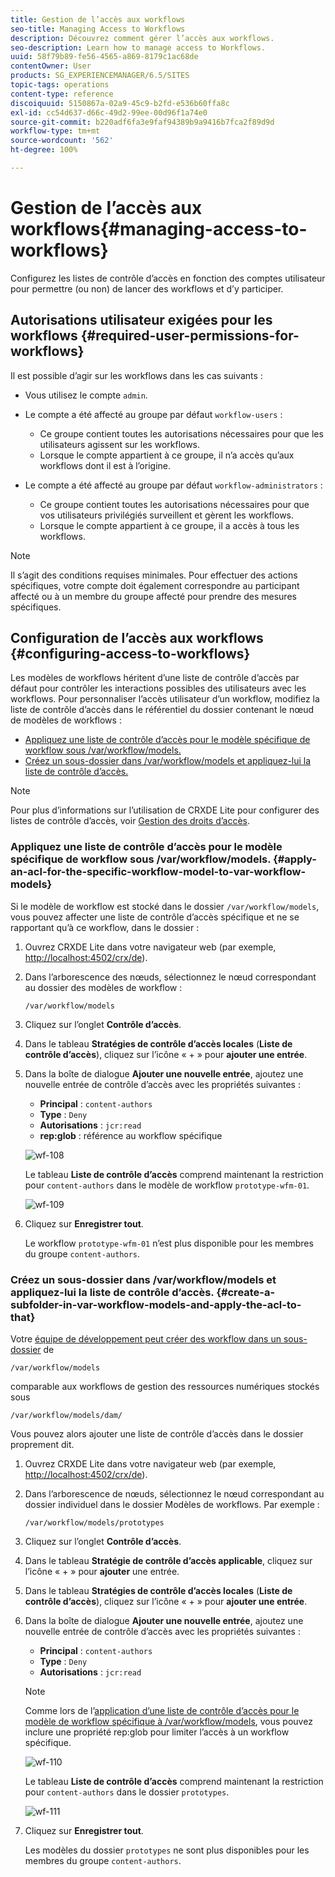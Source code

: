 ```yaml
---
title: Gestion de l’accès aux workflows
seo-title: Managing Access to Workflows
description: Découvrez comment gérer l’accès aux workflows.
seo-description: Learn how to manage access to Workflows.
uuid: 58f79b89-fe56-4565-a869-8179c1ac68de
contentOwner: User
products: SG_EXPERIENCEMANAGER/6.5/SITES
topic-tags: operations
content-type: reference
discoiquuid: 5150867a-02a9-45c9-b2fd-e536b60ffa8c
exl-id: cc54d637-d66c-49d2-99ee-00d96f1a74e0
source-git-commit: b220adf6fa3e9faf94389b9a9416b7fca2f89d9d
workflow-type: tm+mt
source-wordcount: '562'
ht-degree: 100%

---
```


# Gestion de l’accès aux workflows{#managing-access-to-workflows}

Configurez les listes de contrôle d’accès en fonction des comptes utilisateur pour permettre (ou non) de lancer des workflows et d’y participer.

## Autorisations utilisateur exigées pour les workflows {#required-user-permissions-for-workflows}

Il est possible d’agir sur les workflows dans les cas suivants :

* Vous utilisez le compte `admin`.
* Le compte a été affecté au groupe par défaut `workflow-users` :

   * Ce groupe contient toutes les autorisations nécessaires pour que les utilisateurs agissent sur les workflows.
   * Lorsque le compte appartient à ce groupe, il n’a accès qu’aux workflows dont il est à l’origine.

* Le compte a été affecté au groupe par défaut `workflow-administrators` :

   * Ce groupe contient toutes les autorisations nécessaires pour que vos utilisateurs privilégiés surveillent et gèrent les workflows.
   * Lorsque le compte appartient à ce groupe, il a accès à tous les workflows.

>[!NOTE]
>
>Il s’agit des conditions requises minimales. Pour effectuer des actions spécifiques, votre compte doit également correspondre au participant affecté ou à un membre du groupe affecté pour prendre des mesures spécifiques.

## Configuration de l’accès aux workflows {#configuring-access-to-workflows}

Les modèles de workflows héritent d’une liste de contrôle d’accès par défaut pour contrôler les interactions possibles des utilisateurs avec les workflows. Pour personnaliser l’accès utilisateur d’un workflow, modifiez la liste de contrôle d’accès dans le référentiel du dossier contenant le nœud de modèles de workflows :

* [Appliquez une liste de contrôle d’accès pour le modèle spécifique de workflow sous /var/workflow/models.](/help/sites-administering/workflows-managing.md#apply-an-acl-for-the-specific-workflow-model-to-var-workflow-models)
* [Créez un sous-dossier dans /var/workflow/models et appliquez-lui la liste de contrôle d’accès.](/help/sites-administering/workflows-managing.md#create-a-subfolder-in-var-workflow-models-and-apply-the-acl-to-that)

>[!NOTE]
>
>Pour plus d’informations sur l’utilisation de CRXDE Lite pour configurer des listes de contrôle d’accès, voir [Gestion des droits d’accès](/help/sites-administering/user-group-ac-admin.md#access-right-management).

### Appliquez une liste de contrôle d’accès pour le modèle spécifique de workflow sous /var/workflow/models. {#apply-an-acl-for-the-specific-workflow-model-to-var-workflow-models}

Si le modèle de workflow est stocké dans le dossier `/var/workflow/models`, vous pouvez affecter une liste de contrôle d’accès spécifique et ne se rapportant qu’à ce workflow, dans le dossier :

1. Ouvrez CRXDE Lite dans votre navigateur web (par exemple, [http://localhost:4502/crx/de](http://localhost:4502/crx/de)).
1. Dans l’arborescence des nœuds, sélectionnez le nœud correspondant au dossier des modèles de workflow :

   `/var/workflow/models`

1. Cliquez sur l’onglet **Contrôle d’accès**.
1. Dans le tableau **Stratégies de contrôle d’accès locales** (**Liste de contrôle d’accès**), cliquez sur l’icône « + » pour **ajouter une entrée**.
1. Dans la boîte de dialogue **Ajouter une nouvelle entrée**, ajoutez une nouvelle entrée de contrôle d’accès avec les propriétés suivantes :

   * **Principal** : `content-authors`
   * **Type** : `Deny`
   * **Autorisations** : `jcr:read`
   * **rep:glob** : référence au workflow spécifique

   ![wf-108](assets/wf-108.png)

   Le tableau **Liste de contrôle d’accès** comprend maintenant la restriction pour `content-authors` dans le modèle de workflow `prototype-wfm-01`.

   ![wf-109](assets/wf-109.png)

1. Cliquez sur **Enregistrer tout**.

   Le workflow `prototype-wfm-01` n’est plus disponible pour les membres du groupe `content-authors`.

### Créez un sous-dossier dans /var/workflow/models et appliquez-lui la liste de contrôle d’accès. {#create-a-subfolder-in-var-workflow-models-and-apply-the-acl-to-that}

Votre [équipe de développement peut créer des workflow dans un sous-dossier](/help/sites-developing/workflows-models.md#creating-a-new-workflow) de

`/var/workflow/models`

comparable aux workflows de gestion des ressources numériques stockés sous

`/var/workflow/models/dam/`

Vous pouvez alors ajouter une liste de contrôle d’accès dans le dossier proprement dit.

1. Ouvrez CRXDE Lite dans votre navigateur web (par exemple, [http://localhost:4502/crx/de](http://localhost:4502/crx/de)).
1. Dans l’arborescence de nœuds, sélectionnez le nœud correspondant au dossier individuel dans le dossier Modèles de workflows. Par exemple :

   `/var/workflow/models/prototypes`

1. Cliquez sur l’onglet **Contrôle d’accès**.
1. Dans le tableau **Stratégie de contrôle d’accès applicable**, cliquez sur l’icône « + » pour **ajouter** une entrée.
1. Dans le tableau **Stratégies de contrôle d’accès locales** (**Liste de contrôle d’accès**), cliquez sur l’icône « + » pour **ajouter une entrée**.
1. Dans la boîte de dialogue **Ajouter une nouvelle entrée**, ajoutez une nouvelle entrée de contrôle d’accès avec les propriétés suivantes :

   * **Principal** : `content-authors`
   * **Type** : `Deny`
   * **Autorisations** : `jcr:read`

   >[!NOTE]
   >
   >Comme lors de l’[application d’une liste de contrôle d’accès pour le modèle de workflow spécifique à /var/workflow/models](/help/sites-administering/workflows-managing.md#apply-an-acl-for-the-specific-workflow-model-to-var-workflow-models), vous pouvez inclure une propriété rep:glob pour limiter l’accès à un workflow spécifique.

   ![wf-110](assets/wf-110.png)

   Le tableau **Liste de contrôle d’accès** comprend maintenant la restriction pour `content-authors` dans le dossier `prototypes`.

   ![wf-111](assets/wf-111.png)

1. Cliquez sur **Enregistrer tout**.

   Les modèles du dossier `prototypes` ne sont plus disponibles pour les membres du groupe `content-authors`.
